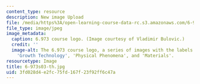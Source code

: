 ```yaml
---
content_type: resource
description: New image Upload
file: /media/https%3A/open-learning-course-data-rc.s3.amazonaws.com/6-973-organic-optoelectronics-spring-2003/3fd028d4e2fc75fd167f23f92ff6c47a_6-973s03-th.jpg
file_type: image/jpeg
image_metadata:
  caption: 6.973 course logo. (Image courtesy of Vladimir Bulovic.)
  credit: ''
  image-alt: The 6.973 course logo, a series of images with the labels 'Devices',
    'Growth Technology', 'Physical Phenomena', and 'Materials'.
resourcetype: Image
title: 6-973s03-th.jpg
uid: 3fd028d4-e2fc-75fd-167f-23f92ff6c47a
---
```

